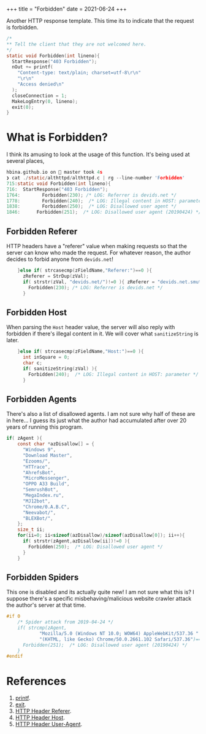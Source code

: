 +++
title = "Forbidden"
date = 2021-06-24
+++

Another HTTP response template.
This time its to indicate that the request is forbidden.

```c
/*
** Tell the client that they are not welcomed here.
*/
static void Forbidden(int lineno){
  StartResponse("403 Forbidden");
  nOut += printf(
    "Content-type: text/plain; charset=utf-8\r\n"
    "\r\n"
    "Access denied\n"
  );
  closeConnection = 1;
  MakeLogEntry(0, lineno);
  exit(0);
}
```

# What is Forbidden?

I think its amusing to look at the usage of this function.
It's being used at several places,

```c
hbina.github.io on  master took 4s 
❯ cat ./static/althttpd/althttpd.c | rg --line-number 'Forbidden'
715:static void Forbidden(int lineno){
716:  StartResponse("403 Forbidden");
1764:        Forbidden(230); /* LOG: Referrer is devids.net */
1778:        Forbidden(240);  /* LOG: Illegal content in HOST: parameter */
1838:        Forbidden(250);  /* LOG: Disallowed user agent */
1846:      Forbidden(251);  /* LOG: Disallowed user agent (20190424) */
```

## Forbidden Referer

HTTP headers have a "referer" value when making requests so that the server can know who made the request.
For whatever reason, the author decides to forbid anyone from `devids.net`!

```c
    }else if( strcasecmp(zFieldName,"Referer:")==0 ){
      zReferer = StrDup(zVal);
      if( strstr(zVal, "devids.net/")!=0 ){ zReferer = "devids.net.smut";
        Forbidden(230); /* LOG: Referrer is devids.net */
      }
```

## Forbidden Host

When parsing the `Host` header value, the server will also reply with forbidden if there's illegal content in it.
We will cover what `sanitizeString` is later.

```c
    }else if( strcasecmp(zFieldName,"Host:")==0 ){
      int inSquare = 0;
      char c;
      if( sanitizeString(zVal) ){
        Forbidden(240);  /* LOG: Illegal content in HOST: parameter */
      }
```

## Forbidden Agents

There's also a list of disallowed agents.
I am not sure why half of these are in here...
I guess its just what the author had accumulated after over 20 years of running this program.

```c
if( zAgent ){
    const char *azDisallow[] = {
      "Windows 9",
      "Download Master",
      "Ezooms/",
      "HTTrace",
      "AhrefsBot",
      "MicroMessenger",
      "OPPO A33 Build",
      "SemrushBot",
      "MegaIndex.ru",
      "MJ12bot",
      "Chrome/0.A.B.C",
      "Neevabot/",
      "BLEXBot/",
    };
    size_t ii;
    for(ii=0; ii<sizeof(azDisallow)/sizeof(azDisallow[0]); ii++){
      if( strstr(zAgent,azDisallow[ii])!=0 ){
        Forbidden(250);  /* LOG: Disallowed user agent */
      }
    }
```

## Forbidden Spiders

This one is disabled and its actually quite new!
I am not sure what this is?
I suppose there's a specific misbehaving/malicious website crawler attack the author's server at that time.

```c
#if 0
    /* Spider attack from 2019-04-24 */
    if( strcmp(zAgent,
            "Mozilla/5.0 (Windows NT 10.0; WOW64) AppleWebKit/537.36 "
            "(KHTML, like Gecko) Chrome/50.0.2661.102 Safari/537.36")==0 ){
      Forbidden(251);  /* LOG: Disallowed user agent (20190424) */
    }
#endif
```

# References

1. [printf](https://man7.org/linux/man-pages/man3/printf.3.html).
2. [exit](https://man7.org/linux/man-pages/man3/exit.3.html).
3. [HTTP Header Referer](https://developer.mozilla.org/en-US/docs/Web/HTTP/Headers/Referer).
4. [HTTP Header Host](https://developer.mozilla.org/en-US/docs/Web/HTTP/Headers/Host).
5. [HTTP Header User-Agent](https://developer.mozilla.org/en-US/docs/Web/HTTP/Headers/User-Agent).
